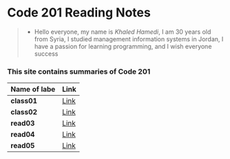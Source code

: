 # Code 201 Reading Notes

> * Hello everyone, my name is *Khaled Hamedi*, I am 30 years old from Syria, I studied management information systems in Jordan, I have a passion for learning programming, and I wish everyone success 

### This site contains summaries of Code 201

|**Name of labe**|**Link**|
|-------------|-----|
|**class01**|[Link](class-01.md)|
|**class02**|[Link](class-02.md)|
|**read03**|[Link](read03.md)|
|**read04**|[Link](read04.md)|
|**read05**|[Link](read04.md)|